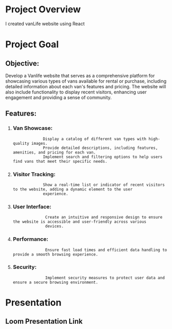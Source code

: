 # Project Overview
I created vanLife website using React

# Project Goal

## Objective:

Develop a Vanlife website that serves as a comprehensive platform for showcasing various types of vans available for rental or purchase, including detailed information about each van's features and pricing. The website will also include functionality to display recent visitors, enhancing user engagement and providing a sense of community.

## Features:

1. ### Van Showcase:
                    Display a catalog of different van types with high-quality images.
                    Provide detailed descriptions, including features, amenities, and pricing for each van.
                    Implement search and filtering options to help users find vans that meet their specific needs.

2. ### Visitor Tracking:

                    Show a real-time list or indicator of recent visitors to the website, adding a dynamic element to the user 
                    experience.
3. ### User Interface:

                     Create an intuitive and responsive design to ensure the website is accessible and user-friendly across various 
                     devices. 
4. ### Performance:

                     Ensure fast load times and efficient data handling to provide a smooth browsing experience.

5. ### Security:

                     Implement security measures to protect user data and ensure a secure browsing environment.

# Presentation

## Loom Presentation Link
<a href="https://www.loom.com/share/fd7eba7f96e348318cc50b1ef72ae8ee">
